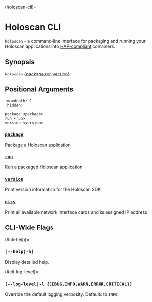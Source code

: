 (holoscan-cli)=

# Holoscan CLI

`holoscan` - a command-line interface for packaging and running your Holoscan applications into [HAP-compliant](./hap.md) containers.

## Synopsis

`holoscan` [](#cli-help) [](#cli-log-level) {[package](./package.md),[run](./run.md),[version](./version.md)}

## Positional Arguments

<!-- We add a hidden toctree with links to the subcommand files
with the syntax `title <file_name>` to edit the title in the
toctree to the command name only -->
```{toctree}
:maxdepth: 1
:hidden:

package <package>
run <run>
version <version>
```

<!-- We use h3 instead of ### to not include in toctree -->
[<h3>`package`</h3>](./package.md)

Package a Holoscan application

[<h3>`run`</h3>](./run.md)

Run a packaged Holoscan application

[<h3>`version`</h3>](./version.md)

Print version information for the Holoscan SDK

[<h3>`nics`</h3>](./nics.md)

Print all available network interface cards and its assigned IP address

## CLI-Wide Flags

(#cli-help)=

### `[--help|-h]`

Display detailed help.

(#cli-log-level)=

### `[--log-level|-l {DEBUG,INFO,WARN,ERROR,CRITICAL}]`

Override the default logging verbosity. Defaults to `INFO`.
